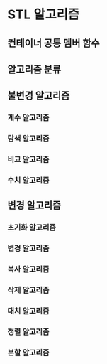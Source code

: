 # STL 알고리즘

## 컨테이너 공통 멤버 함수 

## 알고리즘 분류

## 불변경 알고리즘

### 계수 알고리즘 

### 탐색 알고리즘 

### 비교 알고리즘 

### 수치 알고리즘

## 변경 알고리즘 

### 초기화 알고리즘 

### 변경 알고리즘 

### 복사 알고리즘

### 삭제 알고리즘

### 대치 알고리즘 

### 정렬 알고리즘 

### 분할 알고리즘 



